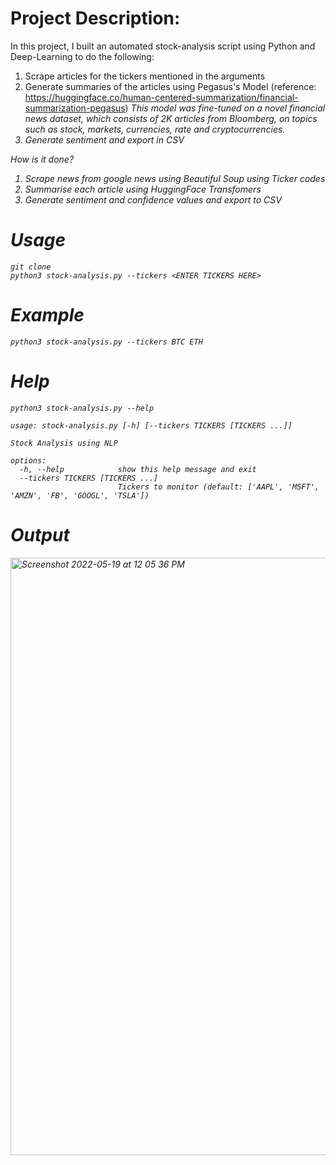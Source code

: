 # Project Description:

In this project, I built an automated stock-analysis script using Python and Deep-Learning to do the following:

1. Scrape articles for the tickers mentioned in the arguments
2. Generate summaries of the articles using Pegasus's Model
   (reference: https://huggingface.co/human-centered-summarization/financial-summarization-pegasus)
   <i> This model was fine-tuned on a novel financial news dataset, which consists of 2K articles from Bloomberg, on topics such as stock, markets, currencies, rate and cryptocurrencies. <i>
3. Generate sentiment and export in CSV

How is it done?

1. Scrape news from google news using Beautiful Soup using Ticker codes
2. Summarise each article using HuggingFace Transfomers
3. Generate sentiment and confidence values and export to CSV

# Usage
```
git clone 
python3 stock-analysis.py --tickers <ENTER TICKERS HERE> 
```
   
# Example
```
python3 stock-analysis.py --tickers BTC ETH
```

# Help
```
python3 stock-analysis.py --help
   
usage: stock-analysis.py [-h] [--tickers TICKERS [TICKERS ...]]

Stock Analysis using NLP

options:
  -h, --help            show this help message and exit
  --tickers TICKERS [TICKERS ...]
                        Tickers to monitor (default: ['AAPL', 'MSFT', 'AMZN', 'FB', 'GOOGL', 'TSLA'])
```
   
# Output
   
   <img width="956" alt="Screenshot 2022-05-19 at 12 05 36 PM" src="https://user-images.githubusercontent.com/26146104/169226114-c277556e-9a13-4f4f-887a-6a594f3396fb.png">

